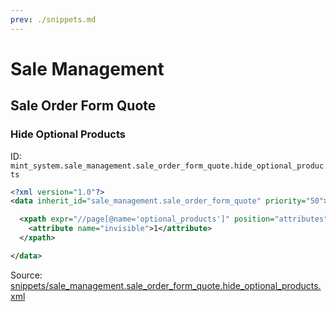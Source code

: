 ```yaml
---
prev: ./snippets.md
---
```

# Sale Management
## Sale Order Form Quote  
### Hide Optional Products  
ID: `mint_system.sale_management.sale_order_form_quote.hide_optional_products`  
```xml
<?xml version="1.0"?>
<data inherit_id="sale_management.sale_order_form_quote" priority="50">

  <xpath expr="//page[@name='optional_products']" position="attributes">
    <attribute name="invisible">1</attribute>
  </xpath>

</data>
```
Source: [snippets/sale_management.sale_order_form_quote.hide_optional_products.xml](https://github.com/Mint-System/Odoo-Development/tree/14.0/snippets/sale_management.sale_order_form_quote.hide_optional_products.xml)

